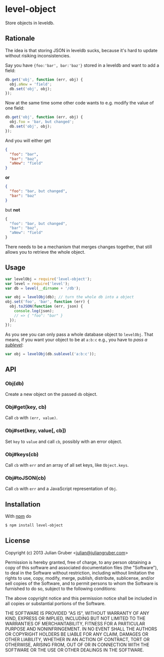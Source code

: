 
# level-object

Store objects in leveldb.

## Rationale

The idea is that storing JSON in leveldb sucks, because it's hard
to update without risiking inconsistencies.

Say you have `{foo:'bar', bar:'baz'}` stored in a leveldb and want
to add a field:

```js
db.get('obj', function (err, obj) {
  obj.aNew = 'field';
  db.set('obj', obj);
});
```

Now at the same time some other code wants to e.g. modify the value
of one field:

```js
db.get('obj', function (err, obj) {
  obj.foo = 'bar, but changed';
  db.set('obj', obj);
});
```

And you will either get

```json
{
  "foo": "bar",
  "bar": "baz",
  "aNew": "field"
}
```

**or**

```json
{
  "foo": "bar, but changed",
  "bar": "baz"
}
```

but **not**

```js
{
  "foo": "bar, but changed",
  "bar": "baz",
  "aNew": "field"
}
```

There needs to be a mechanism that merges changes together, that still
allows you to retrieve the whole object.

## Usage

```js
var levelObj = require('level-object');
var level = require('level');
var db = level(__dirname + '/db');

var obj = levelObj(db); // turn the whole db into a object
obj.set('foo', 'bar', function (err) {
  obj.toJSON(function (err, json) {
    console.log(json);
    // => { "foo": "bar" }
  });
});
```

As you see you can only pass a whole database object to `levelObj`.
That means, if you want your object to be at `a:b:c` e.g., you have
to *pass a [sublevel](https://github.com/dominictarr/level-sublevel)*:

```js
var obj = levelObj(db.sublevel('a:b:c'));
```

## API

### Obj(db)

Create a new object on the passed `db` object.

### Obj#get(key, cb)

Call `cb` with `(err, value)`.

### Obj#set(key, value[, cb])

Set `key` to `value` and call `cb`, possibly with an error object.

### Obj#keys(cb)

Call `cb` with `err` and an array of all set keys, like `Object.keys`.

### Obj#toJSON(cb)

Call `cb` with `err` and a JavaScript representation of `Obj`.

## Installation

With [npm](http://npmjs.org) do

```bash
$ npm install level-object
```

## License

Copyright (c) 2013 Julian Gruber &lt;julian@juliangruber.com&gt;

Permission is hereby granted, free of charge, to any person obtaining a copy
of this software and associated documentation files (the "Software"), to deal
in the Software without restriction, including without limitation the rights
to use, copy, modify, merge, publish, distribute, sublicense, and/or sell
copies of the Software, and to permit persons to whom the Software is
furnished to do so, subject to the following conditions:

The above copyright notice and this permission notice shall be included in
all copies or substantial portions of the Software.

THE SOFTWARE IS PROVIDED "AS IS", WITHOUT WARRANTY OF ANY KIND, EXPRESS OR
IMPLIED, INCLUDING BUT NOT LIMITED TO THE WARRANTIES OF MERCHANTABILITY,
FITNESS FOR A PARTICULAR PURPOSE AND NONINFRINGEMENT. IN NO EVENT SHALL THE
AUTHORS OR COPYRIGHT HOLDERS BE LIABLE FOR ANY CLAIM, DAMAGES OR OTHER
LIABILITY, WHETHER IN AN ACTION OF CONTRACT, TORT OR OTHERWISE, ARISING FROM,
OUT OF OR IN CONNECTION WITH THE SOFTWARE OR THE USE OR OTHER DEALINGS IN
THE SOFTWARE.
